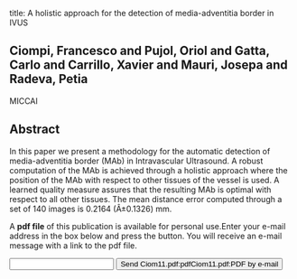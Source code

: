 title: A holistic approach for the detection of media-adventitia border in IVUS

## Ciompi, Francesco and Pujol, Oriol and Gatta, Carlo and Carrillo, Xavier and Mauri, Josepa and Radeva, Petia
MICCAI


## Abstract
In this paper we present a methodology for the automatic detection of media-adventitia border (MAb) in Intravascular Ultrasound. A robust computation of the MAb is achieved through a holistic approach where the position of the MAb with respect to other tissues of the vessel is used. A learned quality measure assures that the resulting MAb is optimal with respect to all other tissues. The mean distance error computed through a set of 140 images is 0.2164 (Â±0.1326) mm.

A <b>pdf file</b> of this publication is available for personal use.Enter your e-mail address in the box below and press the button. You will receive an e-mail message with a link to the pdf file.
<form action="sender.php">  <input type="text" name="email">  <input type="submit" value="Send Ciom11.pdf:pdfCiom11.pdf:PDF by e-mail"></form>